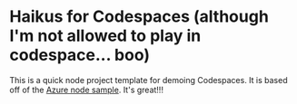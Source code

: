 
# Haikus for Codespaces (although I'm not allowed to play in codespace... boo)

This is a quick node project template for demoing Codespaces. It is based off of the [Azure node sample](https://github.com/Azure-Samples/nodejs-docs-hello-world). It's great!!!
